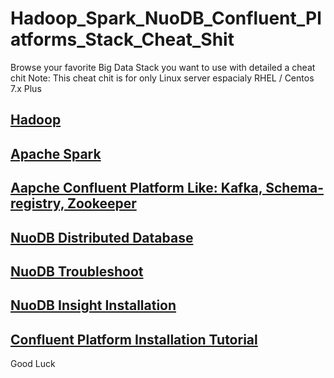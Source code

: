 # Hadoop_Spark_NuoDB_Confluent_Platforms_Stack_Cheat_Shit

Browse your favorite Big Data Stack you want to use with detailed a cheat chit
Note: This cheat chit is for only Linux server espacialy RHEL / Centos 7.x Plus

## [Hadoop](https://github.com/HodardHazwinayo/Hadoop-Spark-NuoDB-Confluent-Platforms-Stack-Cheat_Shit/blob/master/Hadoop%20Installations%20Processes.md)
## [Apache Spark](https://github.com/HodardHazwinayo/Hadoop-Spark-NuoDB-Confluent-Platforms-Stack-Cheat_Shit/blob/master/Spark%20installation%20and%20configurations%20on%20Centos%20Linux.md)
## [Aapche Confluent Platform Like: Kafka, Schema-registry, Zookeeper ]()
## [NuoDB Distributed Database](https://github.com/HodardHazwinayo/Hadoop-Spark-NuoDB-Confluent-Platforms-Stack-Cheat_Shit/blob/master/NuoDB%20Database%20Installation%20Processes%20on%20Centos%20Linux.md)
## [NuoDB Troubleshoot](https://github.com/HodardHazwinayo/Hadoop-Spark-NuoDB-Confluent-Platforms-Stack-Cheat_Shit/blob/master/Troubleshooting%20With%20NuoDB%20Command%20cheat%20chit.md)
## [NuoDB Insight Installation](https://github.com/HodardHazwinayo/Hadoop-Spark-NuoDB-Confluent-Platforms-Stack-Cheat_Shit/blob/master/nuodb%20insight%20installation.md)
## [Confluent Platform Installation Tutorial]()
Good Luck